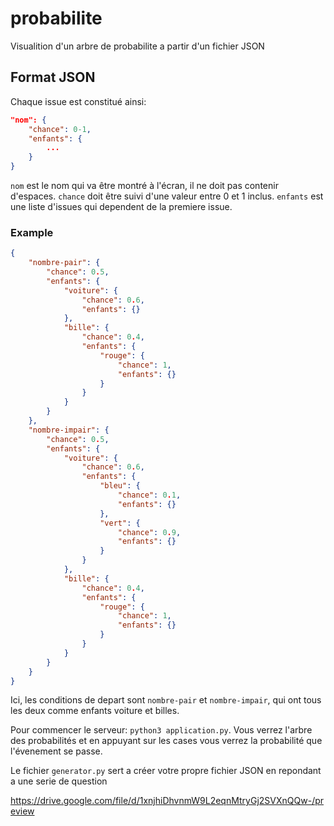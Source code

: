 # probabilite

Visualition d'un arbre de probabilite a partir d'un fichier JSON

## Format JSON

Chaque issue est constitué ainsi:  
```JSON
"nom": {
    "chance": 0-1,
    "enfants": {
        ...
    } 
}
```
`nom` est le nom qui va être montré à l'écran, il ne doit pas contenir d'espaces. `chance` doit être suivi d'une valeur entre 0 et 1 inclus. `enfants` est une liste d'issues qui dependent de la premiere issue.

### Example  

```JSON
{
    "nombre-pair": {
        "chance": 0.5,
        "enfants": {
            "voiture": {
                "chance": 0.6,
                "enfants": {}
            }, 
            "bille": {
                "chance": 0.4, 
                "enfants": {
                    "rouge": {
                        "chance": 1, 
                        "enfants": {}
                    }
                }
            }
        }
    },
    "nombre-impair": {
        "chance": 0.5,
        "enfants": {
            "voiture": {
                "chance": 0.6,
                "enfants": {
                    "bleu": {
                        "chance": 0.1, 
                        "enfants": {}
                    }, 
                    "vert": {
                        "chance": 0.9,
                        "enfants": {}
                    }
                }
            }, 
            "bille": {
                "chance": 0.4, 
                "enfants": {
                    "rouge": {
                        "chance": 1, 
                        "enfants": {}
                    }
                }
            }
        }
    }
}
```
Ici, les conditions de depart sont `nombre-pair` et `nombre-impair`, qui ont tous les deux comme enfants voiture et billes.

Pour commencer le serveur: `python3 application.py`. Vous verrez l'arbre des probabilités et en appuyant sur les cases vous verrez la probabilité que l'évenement se passe.

Le fichier `generator.py` sert a créer votre propre fichier JSON en repondant a une serie de question

https://drive.google.com/file/d/1xnjhiDhvnmW9L2eqnMtryGj2SVXnQQw-/preview

